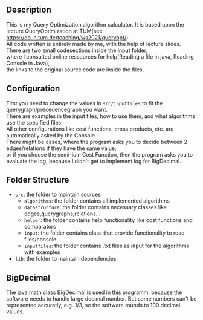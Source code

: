 ## Description

This is my Query Optimization algorithm calculator. It is based upon the lecture QueryOptimization at TUM(see https://db.in.tum.de/teaching/ws2021/queryopt/).  
All code written is entirely made by me, with the help of lecture slides.   
There are two small codesections inside the input folder,  
where I consulted online ressources for help(Reading a file in java, Reading Console in Java),  
the links to the original source code are inside the files. 

## Configuration

First you need to change the values in `src/inputfiles` to fit the querygraph/precedencegraph you want.  
There are examples in the input files, how to use them, and what algorithms use the specified files.  
All other configurations like cost functions, cross products, etc. are automatically asked by the Console.  
There might be cases, where the program asks you to decide between 2 edges/relations if they have the same value,  
or if you choose the semi-join Cost Function, then the program asks you to evaluate the log, because I didn't get to implement log for BigDecimal.  

## Folder Structure

- `src`: the folder to maintain sources
  - `algorithms`: the folder contains all implemented algorithms
  - `datastructure`: the folder contains necessary classes like edges,querygraphs,relations...
  - `helper`: the folder contains help functionality like cost functions and comparators
  - `input`: the folder contains class that provide functionality to read files/console
  - `inputfiles`: the folder contains .txt files as input for the algorithms with examples
- `lib`: the folder to maintain dependencies

## BigDecimal

The java.math class BigDecimal is used in this programm, because the software needs to handle large decimal number. But some numbers can't be represented accuratly, e.g. 1/3, so the software rounds to 100 decimal values.
